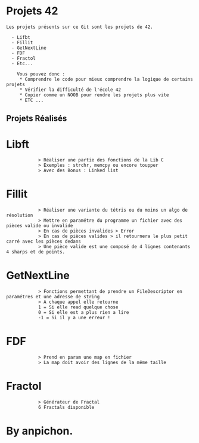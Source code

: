 # Projets 42

	Les projets présents sur ce Git sont les projets de 42.

	  - Lifbt
	  - Fillit
	  - GetNextLine
	  - FDF
	  - Fractol
	  - Etc...

		Vous pouvez donc :
		 * Comprendre le code pour mieux comprendre la logique de certains projets
		 * Vérifier la difficulté de l'école 42
		 * Copier comme un NOOB pour rendre les projets plus vite
		 * ETC ...

## Projets Réalisés
# Libft
				> Réaliser une partie des fonctions de la Lib C    
				> Exemples : strchr, memcpy ou encore toupper    
				> Avec des Bonus : Linked list

# Fillit
				> Réaliser une variante du tétris ou du moins un algo de résolution    
				> Mettre en paramétre du programme un fichier avec des pièces valide ou invalide    
				> En cas de pièces invalides > Error    
				> En cas de pièces valides > il retournera le plus petit carré avec les pièces dedans    
				> Une pièce valide est une composé de 4 lignes contenants 4 sharps et de points.

# GetNextLine
				> Fonctions permettant de prendre un FileDescriptor en paramétres et une adresse de string   
				> A chaque appel elle retourne    
				1 = Si elle read quelque chose   
				0 = Si elle est a plus rien a lire     
				-1 = Si il y a une erreur !

# FDF
				> Prend en param une map en fichier   
				> La map doit avoir des lignes de la même taille

# Fractol
				> Générateur de Fractal
				6 Fractals disponible
# By anpichon.
